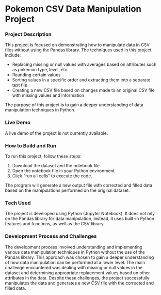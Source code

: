 # Pokemon CSV Data Manipulation Project

### Project Description
This project is focused on demonstrating how to manipulate data in CSV files without using the Pandas library. The techniques used in this project include:

- Replacing missing or null values with averages based on attributes such as pokemon type, level, etc.
- Rounding certain values
- Sorting values in a specific order and extracting them into a separate text file
- Creating a new CSV file based on changes made to an original CSV file with missing values and information

The purpose of this project is to gain a deeper understanding of data manipulation techniques in Python.

### Live Demo
A live demo of the project is not currently available.

### How to Build and Run
To run this project, follow these steps:
1. Download the dataset and the notebook file.
2. Open the notebook file in your Python environment.
3. Click "run all cells" to execute the code.

The program will generate a new output file with corrected and filled data based on the manipulations performed on the original dataset.

### Tech Used
The project is developed using Python (Jupyter Notebook). It does not rely on the Pandas library for data manipulation, instead, it uses built-in Python features and functions, as well as the CSV library.

### Development Process and Challenges
The development process involved understanding and implementing various data manipulation techniques in Python without the use of the Pandas library. This approach was chosen to gain a deeper understanding of how data manipulation can be performed at a lower level. The main challenge encountered was dealing with missing or null values in the dataset and determining appropriate replacement values based on other attributes in the data. Despite these challenges, the project successfully manipulates the data and generates a new CSV file with the corrected and filled data.
